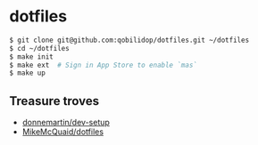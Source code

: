 # dotfiles

```bash
$ git clone git@github.com:qobilidop/dotfiles.git ~/dotfiles
$ cd ~/dotfiles
$ make init
$ make ext  # Sign in App Store to enable `mas`
$ make up
```

## Treasure troves

- [donnemartin/dev-setup](https://github.com/donnemartin/dev-setup)
- [MikeMcQuaid/dotfiles](https://github.com/MikeMcQuaid/dotfiles)
